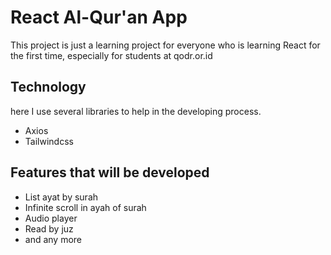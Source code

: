 # React Al-Qur'an App
This project is just a learning project for everyone who is learning React for the first time, especially for students at qodr.or.id

## Technology
here I use several libraries to help in the developing process.
- Axios
- Tailwindcss

## Features that will be developed
- List ayat by surah
- Infinite scroll in ayah of surah
- Audio player
- Read by juz
- and any more